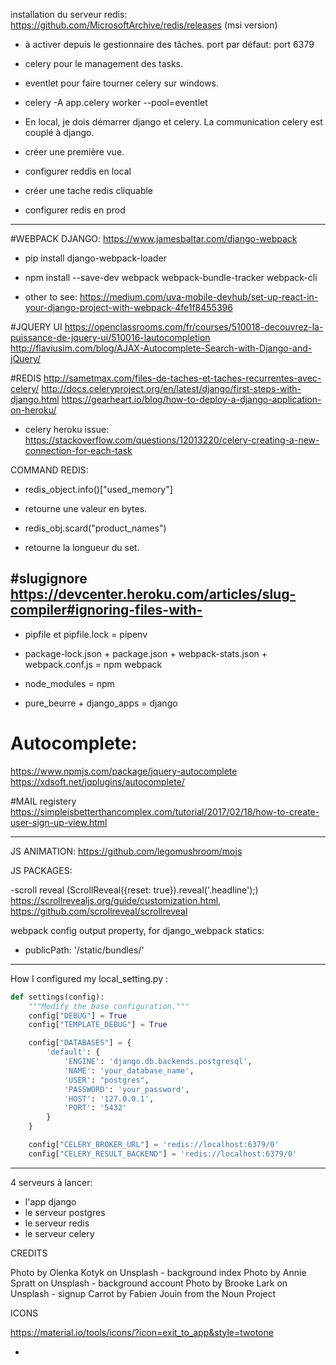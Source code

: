 installation du serveur redis: https://github.com/MicrosoftArchive/redis/releases (msi version)
- à activer depuis le gestionnaire des tâches.
port par défaut: port 6379

- celery pour le management des tasks.
- eventlet pour faire tourner celery sur windows.
- celery -A app.celery worker --pool=eventlet
- En local, je dois démarrer django et celery. La communication celery est couplé à django.


- créer une première vue.
- configurer reddis en local
- créer une tache redis cliquable
- configurer redis en prod

---

#WEBPACK DJANGO:
https://www.jamesbaltar.com/django-webpack
- pip install django-webpack-loader
- npm install --save-dev webpack webpack-bundle-tracker webpack-cli

- other to see: https://medium.com/uva-mobile-devhub/set-up-react-in-your-django-project-with-webpack-4fe1f8455396

#JQUERY UI
https://openclassrooms.com/fr/courses/510018-decouvrez-la-puissance-de-jquery-ui/510016-lautocompletion
http://flaviusim.com/blog/AJAX-Autocomplete-Search-with-Django-and-jQuery/

#REDIS
http://sametmax.com/files-de-taches-et-taches-recurrentes-avec-celery/
http://docs.celeryproject.org/en/latest/django/first-steps-with-django.html
https://gearheart.io/blog/how-to-deploy-a-django-application-on-heroku/
- celery heroku issue: https://stackoverflow.com/questions/12013220/celery-creating-a-new-connection-for-each-task

COMMAND REDIS:
- redis_object.info()["used_memory"]
- retourne une valeur en bytes.

- redis_obj.scard("product_names")
- retourne la longueur du set.


#slugignore
https://devcenter.heroku.com/articles/slug-compiler#ignoring-files-with-
--------

- pipfile et pipfile.lock = pipenv
- package-lock.json + package.json + webpack-stats.json + webpack.conf.js = npm webpack
- node_modules = npm

- pure_beurre + django_apps = django

# Autocomplete:
https://www.npmjs.com/package/jquery-autocomplete
https://xdsoft.net/jqplugins/autocomplete/



#MAIL registery
https://simpleisbetterthancomplex.com/tutorial/2017/02/18/how-to-create-user-sign-up-view.html


---
JS ANIMATION: https://github.com/legomushroom/mojs

JS PACKAGES:

-scroll reveal (ScrollReveal({reset: true}).reveal('.headline');)
https://scrollrevealjs.org/guide/customization.html, https://github.com/scrollreveal/scrollreveal

webpack config output property, for django_webpack statics:
- publicPath: '/static/bundles/'

-----

How I configured my local_setting.py :
```python
def settings(config):
    """Modify the base configuration."""
    config["DEBUG"] = True
    config["TEMPLATE_DEBUG"] = True

    config["DATABASES"] = {
        'default': {
            'ENGINE': 'django.db.backends.postgresql',
            'NAME': 'your_database_name',
            'USER': "postgres",
            'PASSWORD': 'your_password',
            'HOST': '127.0.0.1',
            'PORT': '5432'
        }
    }

    config["CELERY_BROKER_URL"] = 'redis://localhost:6379/0'
    config["CELERY_RESULT_BACKEND"] = 'redis://localhost:6379/0'
```

----
4 serveurs à lancer:
- l'app django
- le serveur postgres
- le serveur redis
- le serveur celery


CREDITS

Photo by Olenka Kotyk on Unsplash - background index
Photo by Annie Spratt on Unsplash - background account
Photo by Brooke Lark on Unsplash - signup
Carrot by Fabien Jouin from the Noun Project

ICONS

https://material.io/tools/icons/?icon=exit_to_app&style=twotone
- <i class="material-icons-new icon-white twotone-account_circle"></i>